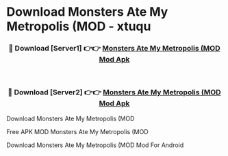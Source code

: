 # Download Monsters Ate My Metropolis (MOD - xtuqu



<div align="center">
<h3>🔴 Download [Server1] 👉👉 <a href="https://momento.my/?title=Monsters_Ate_My_Metropolis_(MOD">Monsters Ate My Metropolis (MOD Mod Apk</a></h3><br>

<h3>🔴 Download [Server2] 👉👉 <a href="https://momento.my/?title=Monsters_Ate_My_Metropolis_(MOD">Monsters Ate My Metropolis (MOD Mod Apk</a></h3>
</div>



Download Monsters Ate My Metropolis (MOD 

Free APK MOD Monsters Ate My Metropolis (MOD 

Download Monsters Ate My Metropolis (MOD Mod For Android
